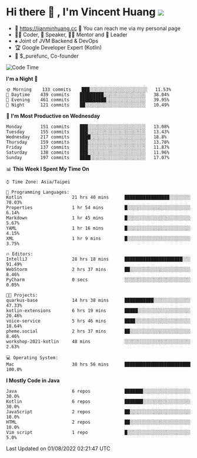 # Hi there 👋 , I'm Vincent Huang ![](https://komarev.com/ghpvc/?username=Jian-Min-Huang)
- 💎 https://jianminhuang.cc 🙋 You can reach me via my personal page
- 👨‍💻 Coder, 🎤 Speaker, 👨‍🏫 Mentor and 🚀 Leader
- ♠️ Joint of JVM Backend & DevOps
- 🏆 Google Developer Expert (Kotlin)
- 💼 $_purefunc, Co-founder

<!--START_SECTION:waka-->
![Code Time](http://img.shields.io/badge/Code%20Time-0%20secs-blue)

**I'm a Night 🦉** 

```text
🌞 Morning    133 commits    ███░░░░░░░░░░░░░░░░░░░░░░   11.53% 
🌆 Daytime    439 commits    █████████░░░░░░░░░░░░░░░░   38.04% 
🌃 Evening    461 commits    ██████████░░░░░░░░░░░░░░░   39.95% 
🌙 Night      121 commits    ██░░░░░░░░░░░░░░░░░░░░░░░   10.49%

```
📅 **I'm Most Productive on Wednesday** 

```text
Monday       151 commits    ███░░░░░░░░░░░░░░░░░░░░░░   13.08% 
Tuesday      155 commits    ███░░░░░░░░░░░░░░░░░░░░░░   13.43% 
Wednesday    217 commits    ████░░░░░░░░░░░░░░░░░░░░░   18.8% 
Thursday     159 commits    ███░░░░░░░░░░░░░░░░░░░░░░   13.78% 
Friday       137 commits    ███░░░░░░░░░░░░░░░░░░░░░░   11.87% 
Saturday     138 commits    ███░░░░░░░░░░░░░░░░░░░░░░   11.96% 
Sunday       197 commits    ████░░░░░░░░░░░░░░░░░░░░░   17.07%

```


📊 **This Week I Spent My Time On** 

```text
⌚︎ Time Zone: Asia/Taipei

💬 Programming Languages: 
Kotlin                   21 hrs 40 mins      █████████████████░░░░░░░░   70.03% 
Properties               1 hr 54 mins        █░░░░░░░░░░░░░░░░░░░░░░░░   6.14% 
Markdown                 1 hr 45 mins        █░░░░░░░░░░░░░░░░░░░░░░░░   5.67% 
YAML                     1 hr 16 mins        █░░░░░░░░░░░░░░░░░░░░░░░░   4.15% 
XML                      1 hr 9 mins         █░░░░░░░░░░░░░░░░░░░░░░░░   3.75%

🔥 Editors: 
IntelliJ                 28 hrs 18 mins      ██████████████████████░░░   91.49% 
WebStorm                 2 hrs 37 mins       ██░░░░░░░░░░░░░░░░░░░░░░░   8.46% 
PyCharm                  0 secs              ░░░░░░░░░░░░░░░░░░░░░░░░░   0.05%

🐱‍💻 Projects: 
quarkus-base             14 hrs 38 mins      ███████████░░░░░░░░░░░░░░   47.33% 
kotlin-extensions        6 hrs 19 mins       █████░░░░░░░░░░░░░░░░░░░░   20.46% 
voice-service            5 hrs 46 mins       ████░░░░░░░░░░░░░░░░░░░░░   18.64% 
pheme.social             2 hrs 37 mins       ██░░░░░░░░░░░░░░░░░░░░░░░   8.46% 
workshop-2021-kotlin     48 mins             ░░░░░░░░░░░░░░░░░░░░░░░░░   2.63%

💻 Operating System: 
Mac                      30 hrs 56 mins      █████████████████████████   100.0%

```

**I Mostly Code in Java** 

```text
Java                     6 repos             ███████░░░░░░░░░░░░░░░░░░   30.0% 
Kotlin                   6 repos             ███████░░░░░░░░░░░░░░░░░░   30.0% 
JavaScript               2 repos             ██░░░░░░░░░░░░░░░░░░░░░░░   10.0% 
HTML                     2 repos             ██░░░░░░░░░░░░░░░░░░░░░░░   10.0% 
Vim script               1 repo              █░░░░░░░░░░░░░░░░░░░░░░░░   5.0%

```



 Last Updated on 01/08/2022 02:21:47 UTC
<!--END_SECTION:waka-->
